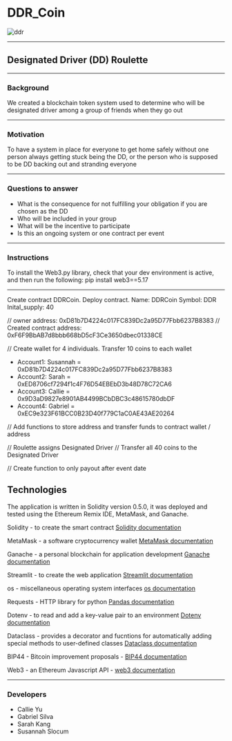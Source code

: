 # DDR_Coin
![ddr](./Images/dd_roulette.png)

---

## Designated Driver (DD) Roulette

---

### Background
We created a blockchain token system used to determine who will be designated driver among a group of friends when they go out

---

### Motivation 
To have a system in place for everyone to get home safely without one person always getting stuck being the DD, or the person who is supposed to be DD backing out and stranding everyone

---

### Questions to answer
* What is the consequence for not fulfilling your obligation if you are chosen as the DD
* Who will be included in your group
* What will be the incentive to participate
* Is this an ongoing system or one contract per event
---

### Instructions
To install the Web3.py library, check that your dev environment is active, and then run the following:
pip install web3==5.17

---
Create contract DDRCoin. Deploy contract. 
Name: DDRCoin
Symbol: DDR
Inital_supply: 40

// owner address: 0xD81b7D4224c017FC839Dc2a95D77Fbb6237B8383
// Created contract address: 0xF6F9BbAB7d8bbb668bD5cF3Ce3650dbec01338CE

// Create wallet for 4 individuals. Transfer 10 coins to each wallet

* Account1: Susannah = 0xD81b7D4224c017FC839Dc2a95D77Fbb6237B8383
* Account2: Sarah = 0xED8706cf7294f1c4F76D54EBEbD3b48D78C72CA6
* Account3: Callie = 0x9D3aD9827e8901AB4499BCbDBC3c48615780dbDF
* Account4: Gabriel = 0xEC9e323F61BCC0B23D40f779C1aC0AE43AE20264

// Add functions to store address and transfer funds to contract wallet / address

// Roulette assigns Designated Driver
// Transfer all 40 coins to the Designated Driver

// Create function to only payout after event date

## Technologies

The application is written in Solidity version 0.5.0, it was deployed and tested using the Ethereum Remix IDE, MetaMask, and Ganache.

Solidity - to create the smart contract [Solidity documentation](https://docs.soliditylang.org/en/v0.8.4/)

MetaMask - a software cryptocurrency wallet [MetaMask documentation](https://metamask.zendesk.com/hc/en-us)

Ganache - a personal blockchain for application development [Ganache documentation](https://www.trufflesuite.com/docs/ganache/overview)

Streamlit - to create the web application [Streamlit documentation](https://docs.streamlit.io/en/stable/)

os - miscellaneous operating system interfaces [os documentation](https://docs.python.org/3/library/os.html)

Requests - HTTP library for python [Pandas documentation](https://docs.python-requests.org/en/master/)

Dotenv - to read and add a key-value pair to an environment [Dotenv documentation](https://pypi.org/project/python-dotenv/)

Dataclass - provides a decorator and fucntions for automatically adding special methods to user-defined classes [Dataclass documentation](https://docs.python.org/3/library/dataclasses.html)

BIP44 - Bitcoin improvement proposals - [BIP44 documentation](https://www.cs.utexas.edu/users/moore/acl2/manuals/current/manual/index-seo.php/BITCOIN____BIP44?path=3370/27092/5157/6093/9771)

Web3 - an Ethereum Javascript API - [web3 documentation](https://web3js.readthedocs.io/en/v1.3.4/)

---

### Developers
* Callie Yu
* Gabriel Silva
* Sarah Kang
* Susannah Slocum
